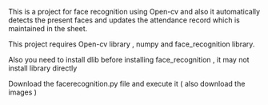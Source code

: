 This is a project for face recognition using Open-cv and also it automatically detects the present faces and updates the attendance record which is maintained in the sheet.

This project requires Open-cv library , numpy and face_recognition library. 

Also you need to install dlib before installing face_recognition , it may not install library directly

Download the facerecognition.py file and execute it ( also download the images )
